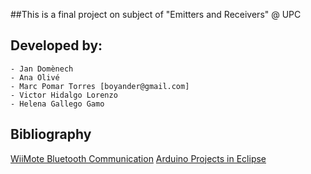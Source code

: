 ##This is a final project on subject of  "Emitters and Receivers"  @ UPC

Developed by:
------------
	- Jan Domènech
	- Ana Olivé
	- Marc Pomar Torres [boyander@gmail.com]
	- Victor Hidalgo Lorenzo
	- Helena Gallego Gamo


Bibliography
------------
[WiiMote Bluetooth Communication](http://wiibrew.org/wiki/Wiimote)
[Arduino Projects in Eclipse](http://arduino.cc/playground/Code/Eclipse)

